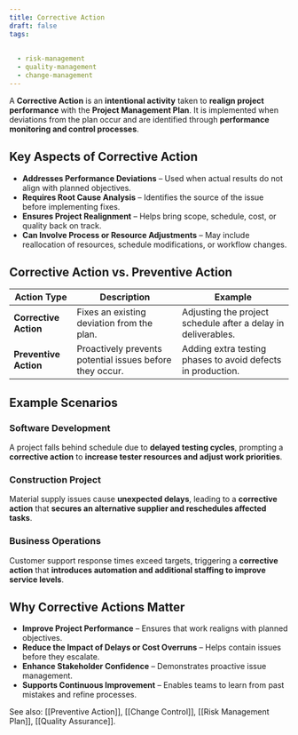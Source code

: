 ```yaml
---
title: Corrective Action
draft: false
tags:
  
  
  - risk-management
  - quality-management
  - change-management
---
```


A **Corrective Action** is an **intentional activity** taken to **realign project performance** with the **Project Management Plan**. It is implemented when deviations from the plan occur and are identified through **performance monitoring and control processes**.

## Key Aspects of Corrective Action
- **Addresses Performance Deviations** – Used when actual results do not align with planned objectives.
- **Requires Root Cause Analysis** – Identifies the source of the issue before implementing fixes.
- **Ensures Project Realignment** – Helps bring scope, schedule, cost, or quality back on track.
- **Can Involve Process or Resource Adjustments** – May include reallocation of resources, schedule modifications, or workflow changes.

## Corrective Action vs. Preventive Action
| **Action Type**       | **Description** | **Example** |
|-----------------------|------------------------------------------------|--------------------------------|
| **Corrective Action** | Fixes an existing deviation from the plan. | Adjusting the project schedule after a delay in deliverables. |
| **Preventive Action** | Proactively prevents potential issues before they occur. | Adding extra testing phases to avoid defects in production. |

## Example Scenarios

### **Software Development**
A project falls behind schedule due to **delayed testing cycles**, prompting a **corrective action** to **increase tester resources and adjust work priorities**.

### **Construction Project**
Material supply issues cause **unexpected delays**, leading to a **corrective action** that **secures an alternative supplier and reschedules affected tasks**.

### **Business Operations**
Customer support response times exceed targets, triggering a **corrective action** that **introduces automation and additional staffing to improve service levels**.

## Why Corrective Actions Matter
- **Improve Project Performance** – Ensures that work realigns with planned objectives.
- **Reduce the Impact of Delays or Cost Overruns** – Helps contain issues before they escalate.
- **Enhance Stakeholder Confidence** – Demonstrates proactive issue management.
- **Supports Continuous Improvement** – Enables teams to learn from past mistakes and refine processes.

See also: [[Preventive Action]], [[Change Control]], [[Risk Management Plan]], [[Quality Assurance]].
